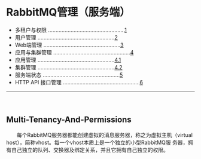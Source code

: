 # RabbitMQ管理（服务端）    
- 多租户与权限 ...................................................[1](#Multi-Tenancy-And-Permissions)
- 用户管理 ...................................................[2](#User-Management)
- Web端管理 ...................................................[3](#Web-Management)
- 应用与集群管理 ...................................................[4](#Application-Cluster-Management)
- 应用管理 ...................................................[4.1](#Application-Management)
- 集群管理 ...................................................[4.2](#Cluster-Management)
- 服务端状态 ...................................................[5](#Server-Status)
- HTTP API 接口管理 ...................................................[6](#Http-API)    

***    
　　
## Multi-Tenancy-And-Permissions    
　　每个RabbitMQ服务器都能创建虚拟的消息服务器，称之为虚拟主机（virtual host），简称vhost。每一个vhost本质上是一个独立的小型RabbitMQ服
务器，拥有自己独立的队列、交换器及绑定关系，并且它拥有自己独立的权限。